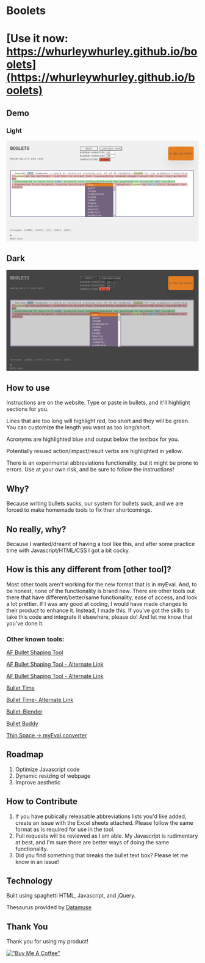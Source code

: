 # Boolets

# [Use it now: https://whurleywhurley.github.io/boolets](https://whurleywhurley.github.io/boolets)

## Demo
### Light
![Screenshot of light webpage](/images/screenshot-light.png?raw=true)

## Dark
![Screenshot of dark webpage](/images/screenshot-dark.png?raw=true)

## How to use
Instructions are on the website. Type or paste in bullets, and it'll highlight sections for you.

Lines that are too long will highlight red, too short and they will be green.
You can customize the length you want as too long/short.

Acronyms are highlighted blue and output below the textbox for you.

Potentially resued action/impact/result verbs are highlighted in yellow.

There is an experimental abbreviations functionality, but it might be prone to errors. Use at your own risk, and be sure to follow the instructions!

## Why?
Because writing bullets sucks, our system for bullets suck, and we are forced to make homemade tools to fix their shortcomings.

## No really, why?
Because I wanted/dreamt of having a tool like this, and after some practice time with Javascript/HTML/CSS I got a bit cocky.

## How is this any different from [other tool]?
Most other tools aren't working for the new format that is in myEval. And, to be honest, none of the functionality is brand new. There are other tools out there that have different/better/same functionality, ease of access, and look a lot prettier. If I was any good at coding, I would have made changes to their product to enhance it. Instead, I made this. If you've got the skills to take this code and integrate it elsewhere, please do! And let me know that you've done it.

### Other known tools:
[AF Bullet Shaping Tool](https://af-vcd.github.io/pdf-bullets/)

[AF Bullet Shaping Tool - Alternate Link](https://afbs.airforcehub.com/)

[AF Bullet Shaping Tool - Alternate Link](https://www.lightningwithinfive.com/AFBS)


[Bullet Time](https://smpentecost.github.io/BulletTime/)

[Bullet Time- Alternate Link](https://www.lightningwithinfive.com/BulletTime/)


[Bullet-Blender](https://github.com/Jukari2003/Bullet-Blender)


[Bullet Buddy](https://af-tools.github.io/bullet-buddy/)


[Thin Space &rarr; myEval converter](https://regex101.com/r/vYFxZW/1)

## Roadmap
1. Optimize Javascript code
2. Dynamic resizing of webpage
3. Improve aesthetic

## How to Contribute
1. If you have pubically releasable abbreviations lists you'd like added, create an issue with the Excel sheets attached. Please follow the same format as is required for use in the tool.
2. Pull requests will be reviewed as I am able. My Javascript is rudimentary at best, and I'm sure there are better ways of doing the same functionality.
3. Did you find something that breaks the bullet text box? Please let me know in an issue!

## Technology
Built using spaghetti HTML, Javascript, and jQuery.

Thesaurus provided by [Datamuse](https://www.datamuse.com/)

## Thank You
Thank you for using my product!

[!["Buy Me A Coffee"](https://www.buymeacoffee.com/assets/img/custom_images/orange_img.png)](https://www.buymeacoffee.com/whurley)
